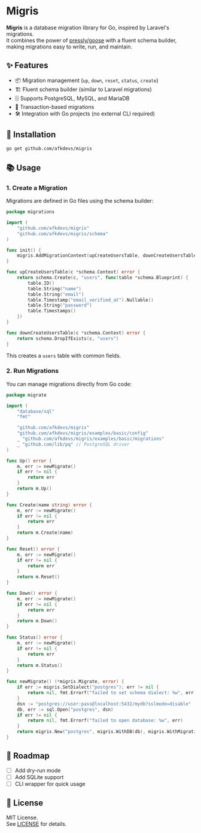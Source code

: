# Migris

**Migris** is a database migration library for Go, inspired by Laravel's migrations.  
It combines the power of [pressly/goose](https://github.com/pressly/goose) with a fluent schema builder, making migrations easy to write, run, and maintain.

## ✨ Features

- 📦 Migration management (`up`, `down`, `reset`, `status`, `create`)
- 🏗️ Fluent schema builder (similar to Laravel migrations)
- 🗄️ Supports PostgreSQL, MySQL, and MariaDB
- 🔄 Transaction-based migrations
- 🛠️ Integration with Go projects (no external CLI required)

## 🚀 Installation

```bash
go get github.com/afkdevs/migris
```

## 📚 Usage

### 1. Create a Migration

Migrations are defined in Go files using the schema builder:

```go
package migrations

import (
    "github.com/afkdevs/migris"
    "github.com/afkdevs/migris/schema"
)

func init() {
    migris.AddMigrationContext(upCreateUsersTable, downCreateUsersTable)
}

func upCreateUsersTable(c *schema.Context) error {
    return schema.Create(c, "users", func(table *schema.Blueprint) {
        table.ID()
        table.String("name")
        table.String("email")
        table.Timestamp("email_verified_at").Nullable()
        table.String("password")
        table.Timestamps()
    })
}

func downCreateUsersTable(c *schema.Context) error {
    return schema.DropIfExists(c, "users")
}
```

This creates a `users` table with common fields.

### 2. Run Migrations

You can manage migrations directly from Go code:

```go
package migrate

import (
	"database/sql"
	"fmt"

	"github.com/afkdevs/migris"
	"github.com/afkdevs/migris/examples/basic/config"
	_ "github.com/afkdevs/migris/examples/basic/migrations"
	_ "github.com/lib/pq" // PostgreSQL driver
)

func Up() error {
	m, err := newMigrate()
	if err != nil {
		return err
	}
	return m.Up()
}

func Create(name string) error {
	m, err := newMigrate()
	if err != nil {
		return err
	}
	return m.Create(name)
}

func Reset() error {
	m, err := newMigrate()
	if err != nil {
		return err
	}
	return m.Reset()
}

func Down() error {
	m, err := newMigrate()
	if err != nil {
		return err
	}
	return m.Down()
}

func Status() error {
	m, err := newMigrate()
	if err != nil {
		return err
	}
	return m.Status()
}

func newMigrate() (*migris.Migrate, error) {
	if err := migris.SetDialect("postgres"); err != nil {
		return nil, fmt.Errorf("failed to set schema dialect: %w", err)
	}
	dsn := "postgres://user:pass@localhost:5432/mydb?sslmode=disable"
	db, err := sql.Open("postgres", dsn)
	if err != nil {
		return nil, fmt.Errorf("failed to open database: %w", err)
	}
	return migris.New("postgres", migris.WithDB(db), migris.WithMigrationPath("migrations")), nil
}
```

## 📖 Roadmap

- [ ] Add dry-run mode
- [ ] Add SQLite support
- [ ] CLI wrapper for quick usage

## 📄 License

MIT License.  
See [LICENSE](./LICENSE) for details.